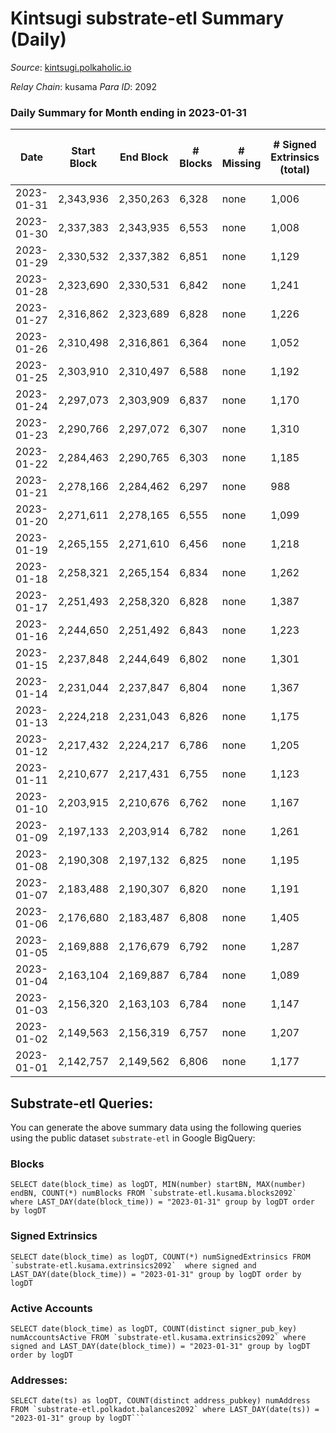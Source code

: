 # Kintsugi substrate-etl Summary (Daily)

_Source_: [kintsugi.polkaholic.io](https://kintsugi.polkaholic.io)

*Relay Chain*: kusama
*Para ID*: 2092



### Daily Summary for Month ending in 2023-01-31


| Date | Start Block | End Block | # Blocks | # Missing | # Signed Extrinsics (total) | # Active Accounts | # Addresses with Balances | # Events | # Transfers | # XCM Transfers In | # XCM Transfers Out |
| ---- | ----------- | --------- | -------- | --------- | --------------------------- | ----------------- | ------------------------- | -------- | ----------- | ------------------ | ------------------- |
| 2023-01-31 | 2,343,936 | 2,350,263 | 6,328 | none  | 1,006 | 81 | 16,042 | 55,620 | 6,419 ($17,242.33) | 18 ($855.28) | 7 ($268.44) |
| 2023-01-30 | 2,337,383 | 2,343,935 | 6,553 | none  | 1,008 | 80 | 16,039 | 57,429 | 6,635 ($42,065.85) | 15 ($1,497.05) | 18 ($30,023.06) |
| 2023-01-29 | 2,330,532 | 2,337,382 | 6,851 | none  | 1,129 | 69 | 16,037 | 60,346 | 6,923 ($23,267.22) | 22 ($4,643.24) | 19 ($13,181.39) |
| 2023-01-28 | 2,323,690 | 2,330,531 | 6,842 | none  | 1,241 | 51 | 16,033 | 60,579 | 6,899 ($5,113.63) | 13 ($325.39) | 5 ($98.76) |
| 2023-01-27 | 2,316,862 | 2,323,689 | 6,828 | none  | 1,226 | 71 | 16,030 | 60,544 | 6,913 ($12,651.90) | 18 ($446.87) | 17 ($2,936.73) |
| 2023-01-26 | 2,310,498 | 2,316,861 | 6,364 | none  | 1,052 | 67 | 16,026 | 55,994 | 6,424 ($10,634.80) | 10 ($50.39) | 6 ($135.55) |
| 2023-01-25 | 2,303,910 | 2,310,497 | 6,588 | none  | 1,192 | 66 | 16,023 | 58,381 | 6,647 ($9,585.40) | 19 ($978.38) | 14 ($508.46) |
| 2023-01-24 | 2,297,073 | 2,303,909 | 6,837 | none  | 1,170 | 94 | 16,023 | 60,773 | 7,034 ($62,745.24) | 49 ($3,412.46) | 38 ($2,812.71) |
| 2023-01-23 | 2,290,766 | 2,297,072 | 6,307 | none  | 1,310 | 81 | 16,016 | 56,988 | 6,446 ($22,246.77) | 35 ($4,186.79) | 20 ($3,517.80) |
| 2023-01-22 | 2,284,463 | 2,290,765 | 6,303 | none  | 1,185 | 63 | 16,011 | 56,204 | 6,372 ($9,320.97) | 9 ($214.76) | 5 ($8,798.91) |
| 2023-01-21 | 2,278,166 | 2,284,462 | 6,297 | none  | 988 | 70 | 16,009 | 55,326 | 6,381 ($9,904.08) | 19 ($182.61) | 14 ($2,738.29) |
| 2023-01-20 | 2,271,611 | 2,278,165 | 6,555 | none  | 1,099 | 59 | 16,004 | 57,797 | 6,620 ($8,401.22) | 21 ($4,719.60) | 20 ($2,132.29) |
| 2023-01-19 | 2,265,155 | 2,271,610 | 6,456 | none  | 1,218 | 70 | 16,002 | 57,801 | 6,548 ($9,489.78) | 30 ($3,214.91) | 26 ($3,555.92) |
| 2023-01-18 | 2,258,321 | 2,265,154 | 6,834 | none  | 1,262 | 82 | 16,000 | 61,109 | 6,960 ($19,268.87) | 63 ($3,720.59) | 62 ($14,948.12) |
| 2023-01-17 | 2,251,493 | 2,258,320 | 6,828 | none  | 1,387 | 77 | 15,991 | 61,807 | 6,968 ($19,243.36) | 57 ($17,110.78) | 58 ($13,243.22) |
| 2023-01-16 | 2,244,650 | 2,251,492 | 6,843 | none  | 1,223 | 83 | 15,986 | 60,667 | 6,959 ($29,467.28) | 24 ($2,031.98) | 32 ($7,481.78) |
| 2023-01-15 | 2,237,848 | 2,244,649 | 6,802 | none  | 1,301 | 82 | 15,979 | 60,792 | 6,929 ($14,527.93) | 30 ($2,693.12) | 52 ($9,674.45) |
| 2023-01-14 | 2,231,044 | 2,237,847 | 6,804 | none  | 1,367 | 71 | 15,977 | 61,007 | 6,925 ($15,125.47) | 15 ($1,040.70) | 30 ($924.55) |
| 2023-01-13 | 2,224,218 | 2,231,043 | 6,826 | none  | 1,175 | 53 | 15,969 | 60,410 | 6,920 ($6,266.40) | 34 ($19,849.11) | 51 ($31,833.29) |
| 2023-01-12 | 2,217,432 | 2,224,217 | 6,786 | none  | 1,205 | 71 | 15,966 | 60,086 | 6,874 ($43,124.05) | 25 ($1,120.47) | 19 ($5,403.38) |
| 2023-01-11 | 2,210,677 | 2,217,431 | 6,755 | none  | 1,123 | 74 | 15,960 | 59,506 | 6,848 ($17,162.96) | 22 ($2,216.28) | 25 ($1,943.35) |
| 2023-01-10 | 2,203,915 | 2,210,676 | 6,762 | none  | 1,167 | 66 | 15,953 | 59,720 | 6,833 ($17,093.19) | 24 ($1,195.71) | 29 ($3,916.90) |
| 2023-01-09 | 2,197,133 | 2,203,914 | 6,782 | none  | 1,261 | 68 | 15,950 | 60,211 | 6,869 ($224,657.58) | 22 ($1,096.95) | 29 ($985.89) |
| 2023-01-08 | 2,190,308 | 2,197,132 | 6,825 | none  | 1,195 | 59 | 15,949 | 60,253 | 6,885 ($2,921.29) | 15 ($402.93) | 11 ($282.21) |
| 2023-01-07 | 2,183,488 | 2,190,307 | 6,820 | none  | 1,191 | 73 | 15,944 | 60,186 | 6,886 ($6,454.20) | 7 ($357.57) | 9 ($507.10) |
| 2023-01-06 | 2,176,680 | 2,183,487 | 6,808 | none  | 1,405 | 54 | 15,942 | 61,031 | 6,872 ($7,512.30) | 6 ($171.70) | 7 ($1,210.77) |
| 2023-01-05 | 2,169,888 | 2,176,679 | 6,792 | none  | 1,287 | 65 | 15,939 | 60,459 | 6,862 ($11,773.00) | 10 ($1,797.17) | 12 ($394.54) |
| 2023-01-04 | 2,163,104 | 2,169,887 | 6,784 | none  | 1,089 | 66 | 15,936 | 59,526 | 6,861 ($14,391.96) | 12 ($181.03) | 21 ($4,937.20) |
| 2023-01-03 | 2,156,320 | 2,163,103 | 6,784 | none  | 1,147 | 47 | 15,931 | 59,723 | 6,830 ($2,973.81) | 11 ($4,125.78) | 9 ($459.83) |
| 2023-01-02 | 2,149,563 | 2,156,319 | 6,757 | none  | 1,207 | 65 | 15,931 | 59,858 | 6,818 ($4,705.65) | 5 ($3,542.53) | 8 ($172.83) |
| 2023-01-01 | 2,142,757 | 2,149,562 | 6,806 | none  | 1,177 | 40 | 15,930 | 60,288 | 6,901 ($4,735.81) | 36 ($1,265.31) | 49 ($1,105.14) |

## Substrate-etl Queries:
You can generate the above summary data using the following queries using the public dataset `substrate-etl` in Google BigQuery:


### Blocks
```
SELECT date(block_time) as logDT, MIN(number) startBN, MAX(number) endBN, COUNT(*) numBlocks FROM `substrate-etl.kusama.blocks2092`  where LAST_DAY(date(block_time)) = "2023-01-31" group by logDT order by logDT
```


### Signed Extrinsics
```
SELECT date(block_time) as logDT, COUNT(*) numSignedExtrinsics FROM `substrate-etl.kusama.extrinsics2092`  where signed and LAST_DAY(date(block_time)) = "2023-01-31" group by logDT order by logDT
```


### Active Accounts
```
SELECT date(block_time) as logDT, COUNT(distinct signer_pub_key) numAccountsActive FROM `substrate-etl.kusama.extrinsics2092` where signed and LAST_DAY(date(block_time)) = "2023-01-31" group by logDT order by logDT
```


### Addresses:
```
SELECT date(ts) as logDT, COUNT(distinct address_pubkey) numAddress FROM `substrate-etl.polkadot.balances2092` where LAST_DAY(date(ts)) = "2023-01-31" group by logDT```

